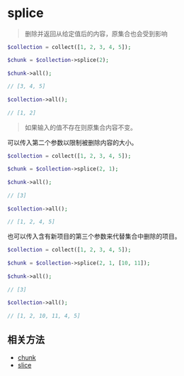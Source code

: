 # splice

> 删除并返回从给定值后的内容，原集合也会受到影响

```php
$collection = collect([1, 2, 3, 4, 5]);

$chunk = $collection->splice(2);
 
$chunk->all();
 
// [3, 4, 5]
 
$collection->all();
 
// [1, 2]
```

> 如果输入的值不存在则原集合内容不变。

可以传入第二个参数以限制被删除内容的大小。

```php
$collection = collect([1, 2, 3, 4, 5]);
 
$chunk = $collection->splice(2, 1);
 
$chunk->all();
 
// [3]
 
$collection->all();
 
// [1, 2, 4, 5]
```

也可以传入含有新项目的第三个参数来代替集合中删除的项目。

```php
$collection = collect([1, 2, 3, 4, 5]);
 
$chunk = $collection->splice(2, 1, [10, 11]);
 
$chunk->all();
 
// [3]
 
$collection->all();
 
// [1, 2, 10, 11, 4, 5]
```

## 相关方法

- [chunk](chunk.md)
- [slice](slice.md)